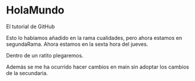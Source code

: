 # HolaMundo
El tutorial de GitHub

Esto lo habíamos añadido en la rama cualidades, pero ahora estamos en segundaRama.
Ahora estamos en la sexta hora del jueves.

Dentro de un ratito plegaremos.

Además se me ha ocurrido hacer cambios en main sin adoptar los cambios de la secundaria.
